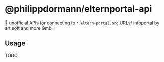 # @philippdormann/elternportal-api
🔌 unofficial APIs for connecting to `*.eltern-portal.org` URLs/ infoportal by art soft and more GmbH

## Usage
TODO